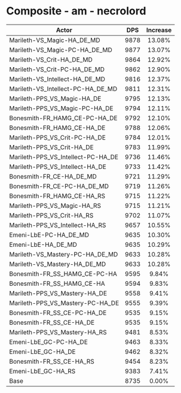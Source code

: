 # Composite - am - necrolord
| Actor | DPS | Increase |
|---|:---:|:---:|
|Marileth-VS_Magic-HA_DE_MD|9878|13.08%|
|Marileth-VS_Magic-PC-HA_DE_MD|9877|13.07%|
|Marileth-VS_Crit-HA_DE_MD|9864|12.92%|
|Marileth-VS_Crit-PC-HA_DE_MD|9862|12.90%|
|Marileth-VS_Intellect-HA_DE_MD|9816|12.37%|
|Marileth-VS_Intellect-PC-HA_DE_MD|9811|12.31%|
|Marileth-PPS_VS_Magic-HA_DE|9795|12.13%|
|Marileth-PPS_VS_Magic-PC-HA_DE|9794|12.11%|
|Bonesmith-FR_HAMG_CE-PC-HA_DE|9792|12.10%|
|Bonesmith-FR_HAMG_CE-HA_DE|9788|12.06%|
|Marileth-PPS_VS_Crit-PC-HA_DE|9784|12.01%|
|Marileth-PPS_VS_Crit-HA_DE|9783|11.99%|
|Marileth-PPS_VS_Intellect-PC-HA_DE|9736|11.46%|
|Marileth-PPS_VS_Intellect-HA_DE|9733|11.42%|
|Bonesmith-FR_CE-HA_DE_MD|9721|11.29%|
|Bonesmith-FR_CE-PC-HA_DE_MD|9719|11.26%|
|Bonesmith-FR_HAMG_CE-HA_RS|9715|11.22%|
|Marileth-PPS_VS_Magic-HA_RS|9715|11.21%|
|Marileth-PPS_VS_Crit-HA_RS|9702|11.07%|
|Marileth-PPS_VS_Intellect-HA_RS|9657|10.55%|
|Emeni-LbE-PC-HA_DE_MD|9635|10.30%|
|Emeni-LbE-HA_DE_MD|9635|10.29%|
|Marileth-VS_Mastery-PC-HA_DE_MD|9633|10.28%|
|Marileth-VS_Mastery-HA_DE_MD|9633|10.28%|
|Bonesmith-FR_SS_HAMG_CE-PC-HA|9595|9.84%|
|Bonesmith-FR_SS_HAMG_CE-HA|9594|9.83%|
|Marileth-PPS_VS_Mastery-HA_DE|9558|9.41%|
|Marileth-PPS_VS_Mastery-PC-HA_DE|9555|9.39%|
|Bonesmith-FR_SS_CE-PC-HA_DE|9535|9.15%|
|Bonesmith-FR_SS_CE-HA_DE|9535|9.15%|
|Marileth-PPS_VS_Mastery-HA_RS|9481|8.53%|
|Emeni-LbE_GC-PC-HA_DE|9463|8.33%|
|Emeni-LbE_GC-HA_DE|9462|8.32%|
|Bonesmith-FR_SS_CE-HA_RS|9454|8.23%|
|Emeni-LbE_GC-HA_RS|9383|7.41%|
|Base|8735|0.00%|
